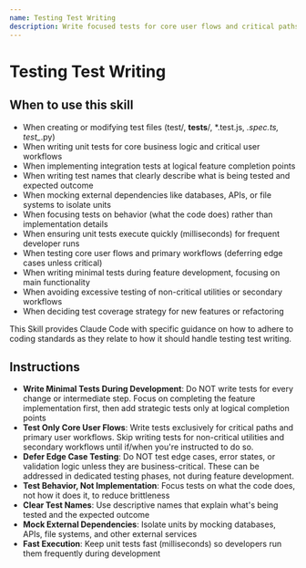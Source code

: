 ```yaml
---
name: Testing Test Writing
description: Write focused tests for core user flows and critical paths with clear test names, behavior-focused assertions, mocked external dependencies, and fast execution, deferring edge case testing until explicitly required. Use this skill when creating or modifying test files, writing unit tests, integration tests, or test cases for any feature. Apply when writing test files (test/, __tests__/, spec/, .test.js, .spec.ts, test_*.py), implementing tests for core user workflows, testing critical business logic, mocking external dependencies (databases, APIs, file systems), writing descriptive test names, creating fast-running unit tests, or adding tests at logical completion points of feature development. Use for any task involving test creation, test coverage, test strategy, or test-driven development.
---
```


# Testing Test Writing

## When to use this skill

- When creating or modifying test files (test/, __tests__/, *.test.js, *.spec.ts, test_*.py)
- When writing unit tests for core business logic and critical user workflows
- When implementing integration tests at logical feature completion points
- When writing test names that clearly describe what is being tested and expected outcome
- When mocking external dependencies like databases, APIs, or file systems to isolate units
- When focusing tests on behavior (what the code does) rather than implementation details
- When ensuring unit tests execute quickly (milliseconds) for frequent developer runs
- When testing core user flows and primary workflows (deferring edge cases unless critical)
- When writing minimal tests during feature development, focusing on main functionality
- When avoiding excessive testing of non-critical utilities or secondary workflows
- When deciding test coverage strategy for new features or refactoring

This Skill provides Claude Code with specific guidance on how to adhere to coding standards as they relate to how it should handle testing test writing.

## Instructions

- **Write Minimal Tests During Development**: Do NOT write tests for every change or intermediate step. Focus on completing the feature implementation first, then add strategic tests only at logical completion points
- **Test Only Core User Flows**: Write tests exclusively for critical paths and primary user workflows. Skip writing tests for non-critical utilities and secondary workflows until if/when you're instructed to do so.
- **Defer Edge Case Testing**: Do NOT test edge cases, error states, or validation logic unless they are business-critical. These can be addressed in dedicated testing phases, not during feature development.
- **Test Behavior, Not Implementation**: Focus tests on what the code does, not how it does it, to reduce brittleness
- **Clear Test Names**: Use descriptive names that explain what's being tested and the expected outcome
- **Mock External Dependencies**: Isolate units by mocking databases, APIs, file systems, and other external services
- **Fast Execution**: Keep unit tests fast (milliseconds) so developers run them frequently during development
